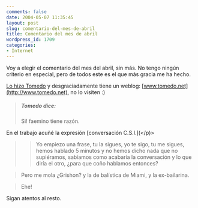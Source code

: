 ```yaml
---
comments: false
date: 2004-05-07 11:35:45
layout: post
slug: comentario-del-mes-de-abril
title: Comentario del mes de abril
wordpress_id: 1709
categories:
- Internet
---
```


Voy a elegir el comentario del mes del abril, sin más. No tengo ningún criterio en especial, pero de todos este es el que más gracia me ha hecho.





[Lo hizo Tomedo](http://www.minid.net/archivos/categorias/tv/ms_frikismo_para_el_verano.php#a13730) y desgraciadamente tiene un weblog: [www.tomedo.net](http://www.tomedo.net), no lo visiten :)





> ##### Tomedo dice:
> 
> Si! faemino tiene razón.  

En el trabajo acuñé la expresión [conversación C.S.I.](</p)>
> 
> 


>
>> Yo empiezo una frase, tu la sigues, yo te sigo, tu me sigues, hemos hablado 5 minutos y no hemos dicho nada que no supiéramos, sabíamos como acabaría la conversación y lo que diría el otro, ¿para que coño hablamos entonces?
> 
> 


> 
> Pero me mola ¿Grishon? y la de balística de Miami, y la ex-bailarina.
> 
> 


> 
> Ehe!





Sigan atentos al resto.




 
